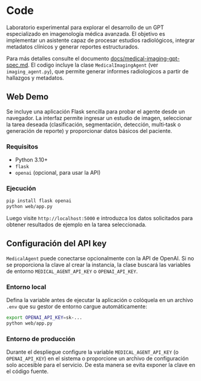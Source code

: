 # Code

Laboratorio experimental para explorar el desarrollo de un GPT especializado en imagenología médica avanzada. El objetivo es implementar un asistente capaz de procesar estudios radiológicos, integrar metadatos clínicos y generar reportes estructurados.

Para más detalles consulte el documento [docs/medical-imaging-gpt-spec.md](docs/medical-imaging-gpt-spec.md).
El codigo incluye la clase `MedicalImagingAgent` (ver `imaging_agent.py`), que permite generar informes radiologicos a partir de hallazgos y metadatos.

## Web Demo

Se incluye una aplicación Flask sencilla para probar el agente desde un navegador.
La interfaz permite ingresar un estudio de imagen, seleccionar la tarea deseada
(clasificación, segmentación, detección, multi‑task o generación de reporte) y
proporcionar datos básicos del paciente.

### Requisitos
- Python 3.10+
- `flask`
- `openai` (opcional, para usar la API)

### Ejecución
```bash
pip install flask openai
python web/app.py
```
Luego visite `http://localhost:5000` e introduzca los datos solicitados para obtener
resultados de ejemplo en la tarea seleccionada.

## Configuración del API key

`MedicalAgent` puede conectarse opcionalmente con la API de OpenAI. Si no se
proporciona la clave al crear la instancia, la clase buscará las variables de
entorno `MEDICAL_AGENT_API_KEY` o `OPENAI_API_KEY`.

### Entorno local

Defina la variable antes de ejecutar la aplicación o colóquela en un archivo
`.env` que su gestor de entorno cargue automáticamente:

```bash
export OPENAI_API_KEY=sk-...
python web/app.py
```

### Entorno de producción

Durante el despliegue configure la variable `MEDICAL_AGENT_API_KEY` (o
`OPENAI_API_KEY`) en el sistema o proporcione un archivo de configuración solo
accesible para el servicio. De esta manera se evita exponer la clave en el
código fuente.
